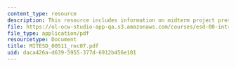 ```yaml
---
content_type: resource
description: This resource includes information on midterm project presentations.
file: https://ol-ocw-studio-app-qa.s3.amazonaws.com/courses/esd-00-introduction-to-engineering-systems-spring-2011/daca426ad6395955377d6912b456e101_MITESD_00S11_rec07.pdf
file_type: application/pdf
resourcetype: Document
title: MITESD_00S11_rec07.pdf
uid: daca426a-d639-5955-377d-6912b456e101
---
```

